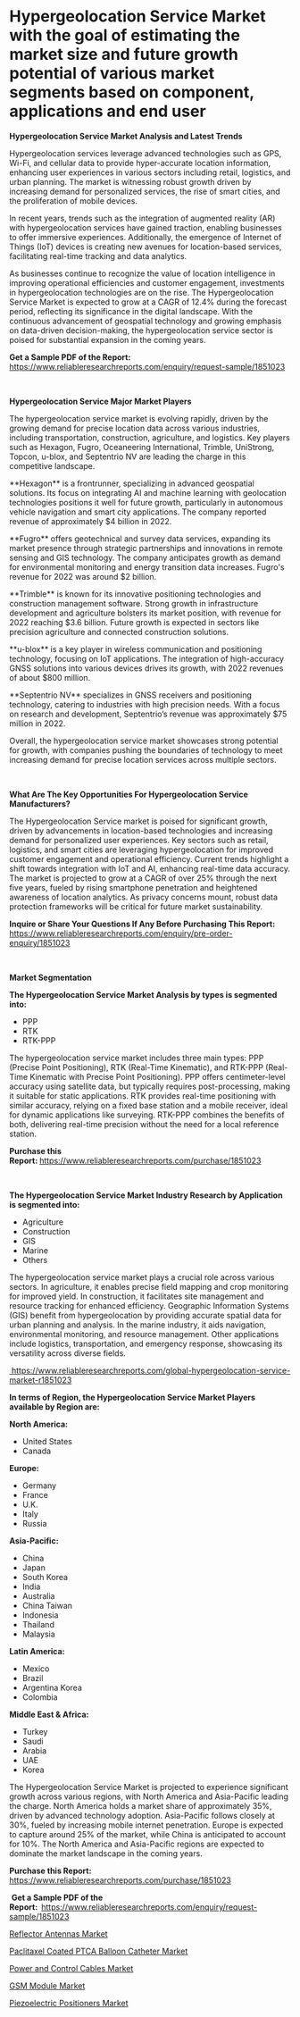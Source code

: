 <p><h1>Hypergeolocation Service Market with the goal of estimating the market size and future growth potential of various market segments based on component, applications and end user</h1></p><p><strong>Hypergeolocation Service Market Analysis and Latest Trends</strong></p>
<p><p>Hypergeolocation services leverage advanced technologies such as GPS, Wi-Fi, and cellular data to provide hyper-accurate location information, enhancing user experiences in various sectors including retail, logistics, and urban planning. The market is witnessing robust growth driven by increasing demand for personalized services, the rise of smart cities, and the proliferation of mobile devices.</p><p>In recent years, trends such as the integration of augmented reality (AR) with hypergeolocation services have gained traction, enabling businesses to offer immersive experiences. Additionally, the emergence of Internet of Things (IoT) devices is creating new avenues for location-based services, facilitating real-time tracking and data analytics.</p><p>As businesses continue to recognize the value of location intelligence in improving operational efficiencies and customer engagement, investments in hypergeolocation technologies are on the rise. The Hypergeolocation Service Market is expected to grow at a CAGR of 12.4% during the forecast period, reflecting its significance in the digital landscape. With the continuous advancement of geospatial technology and growing emphasis on data-driven decision-making, the hypergeolocation service sector is poised for substantial expansion in the coming years.</p></p>
<p><strong>Get a Sample PDF of the Report:&nbsp;</strong> <a href="https://www.reliableresearchreports.com/enquiry/request-sample/1851023?utm_campaign=1470&utm_medium=2&utm_source=Github&utm_content=ia&utm_term=17102024&utm_id=hypergeolocation-service">https://www.reliableresearchreports.com/enquiry/request-sample/1851023</a></p>
<p>&nbsp;</p>
<p><strong>Hypergeolocation Service Major Market Players</strong></p>
<p><p>The hypergeolocation service market is evolving rapidly, driven by the growing demand for precise location data across various industries, including transportation, construction, agriculture, and logistics. Key players such as Hexagon, Fugro, Oceaneering International, Trimble, UniStrong, Topcon, u-blox, and Septentrio NV are leading the charge in this competitive landscape.</p><p>**Hexagon** is a frontrunner, specializing in advanced geospatial solutions. Its focus on integrating AI and machine learning with geolocation technologies positions it well for future growth, particularly in autonomous vehicle navigation and smart city applications. The company reported revenue of approximately $4 billion in 2022.</p><p>**Fugro** offers geotechnical and survey data services, expanding its market presence through strategic partnerships and innovations in remote sensing and GIS technology. The company anticipates growth as demand for environmental monitoring and energy transition data increases. Fugro's revenue for 2022 was around $2 billion.</p><p>**Trimble** is known for its innovative positioning technologies and construction management software. Strong growth in infrastructure development and agriculture bolsters its market position, with revenue for 2022 reaching $3.6 billion. Future growth is expected in sectors like precision agriculture and connected construction solutions.</p><p>**u-blox** is a key player in wireless communication and positioning technology, focusing on IoT applications. The integration of high-accuracy GNSS solutions into various devices drives its growth, with 2022 revenues of about $800 million.</p><p>**Septentrio NV** specializes in GNSS receivers and positioning technology, catering to industries with high precision needs. With a focus on research and development, Septentrio’s revenue was approximately $75 million in 2022.</p><p>Overall, the hypergeolocation service market showcases strong potential for growth, with companies pushing the boundaries of technology to meet increasing demand for precise location services across multiple sectors.</p></p>
<p>&nbsp;</p>
<p><strong>What Are The Key Opportunities For Hypergeolocation Service Manufacturers?</strong></p>
<p><p>The Hypergeolocation Service market is poised for significant growth, driven by advancements in location-based technologies and increasing demand for personalized user experiences. Key sectors such as retail, logistics, and smart cities are leveraging hypergeolocation for improved customer engagement and operational efficiency. Current trends highlight a shift towards integration with IoT and AI, enhancing real-time data accuracy. The market is projected to grow at a CAGR of over 25% through the next five years, fueled by rising smartphone penetration and heightened awareness of location analytics. As privacy concerns mount, robust data protection frameworks will be critical for future market sustainability.</p></p>
<p><strong>Inquire or Share Your Questions If Any Before Purchasing This Report:</strong> <a href="https://www.reliableresearchreports.com/enquiry/pre-order-enquiry/1851023?utm_campaign=1470&utm_medium=2&utm_source=Github&utm_content=ia&utm_term=17102024&utm_id=hypergeolocation-service">https://www.reliableresearchreports.com/enquiry/pre-order-enquiry/1851023</a></p>
<p>&nbsp;</p>
<p><strong>Market Segmentation</strong></p>
<p><strong>The Hypergeolocation Service Market Analysis by types is segmented into:</strong></p>
<p><ul><li>PPP</li><li>RTK</li><li>RTK-PPP</li></ul></p>
<p><p>The hypergeolocation service market includes three main types: PPP (Precise Point Positioning), RTK (Real-Time Kinematic), and RTK-PPP (Real-Time Kinematic with Precise Point Positioning). PPP offers centimeter-level accuracy using satellite data, but typically requires post-processing, making it suitable for static applications. RTK provides real-time positioning with similar accuracy, relying on a fixed base station and a mobile receiver, ideal for dynamic applications like surveying. RTK-PPP combines the benefits of both, delivering real-time precision without the need for a local reference station.</p></p>
<p><strong>Purchase this Report:&nbsp;</strong><a href="https://www.reliableresearchreports.com/purchase/1851023?utm_campaign=1470&utm_medium=2&utm_source=Github&utm_content=ia&utm_term=17102024&utm_id=hypergeolocation-service">https://www.reliableresearchreports.com/purchase/1851023</a></p>
<p>&nbsp;</p>
<p><strong>The Hypergeolocation Service Market Industry Research by Application is segmented into:</strong></p>
<p><ul><li>Agriculture</li><li>Construction</li><li>GIS</li><li>Marine</li><li>Others</li></ul></p>
<p><p>The hypergeolocation service market plays a crucial role across various sectors. In agriculture, it enables precise field mapping and crop monitoring for improved yield. In construction, it facilitates site management and resource tracking for enhanced efficiency. Geographic Information Systems (GIS) benefit from hypergeolocation by providing accurate spatial data for urban planning and analysis. In the marine industry, it aids navigation, environmental monitoring, and resource management. Other applications include logistics, transportation, and emergency response, showcasing its versatility across diverse fields.</p></p>
<p><a href="https://www.reliableresearchreports.com/global-hypergeolocation-service-market-r1851023?utm_campaign=1470&utm_medium=2&utm_source=Github&utm_content=ia&utm_term=17102024&utm_id=hypergeolocation-service">&nbsp;https://www.reliableresearchreports.com/global-hypergeolocation-service-market-r1851023</a></p>
<p><strong>In terms of Region, the Hypergeolocation Service Market Players available by Region are:</strong></p>
<p>
    <p> <strong> North America: </strong>
        <ul>
            <li>United States</li>
            <li>Canada</li>
        </ul>
        </p> 
    <p> <strong> Europe: </strong>
        <ul>
            <li>Germany</li>
            <li>France</li>
            <li>U.K.</li>
            <li>Italy</li>
            <li>Russia</li>
        </ul>
        </p> 
    <p> <strong> Asia-Pacific: </strong>
        <ul>
            <li>China</li>
            <li>Japan</li>
            <li>South Korea</li>
            <li>India</li>
            <li>Australia</li>
            <li>China Taiwan</li>
            <li>Indonesia</li>
            <li>Thailand</li>
            <li>Malaysia</li>
        </ul>
        </p> 
    <p> <strong> Latin America: </strong>
        <ul>
            <li>Mexico</li>
            <li>Brazil</li>
            <li>Argentina Korea</li>
            <li>Colombia</li>
        </ul>
        </p> 
    <p> <strong> Middle East & Africa: </strong>
        <ul>
            <li>Turkey</li>
            <li>Saudi</li>
            <li>Arabia</li>
            <li>UAE</li>
            <li>Korea</li>
        </ul>
    </p>
    </p>
<p><p>The Hypergeolocation Service Market is projected to experience significant growth across various regions, with North America and Asia-Pacific leading the charge. North America holds a market share of approximately 35%, driven by advanced technology adoption. Asia-Pacific follows closely at 30%, fueled by increasing mobile internet penetration. Europe is expected to capture around 25% of the market, while China is anticipated to account for 10%. The North America and Asia-Pacific regions are expected to dominate the market landscape in the coming years.</p></p>
<p><strong>Purchase this Report: </strong><a href="https://www.reliableresearchreports.com/purchase/1851023?utm_campaign=1470&utm_medium=2&utm_source=Github&utm_content=ia&utm_term=17102024&utm_id=hypergeolocation-service">https://www.reliableresearchreports.com/purchase/1851023</a></p>
<p>&nbsp;<strong>Get a Sample PDF of the Report:&nbsp;&nbsp;</strong><a href="https://www.reliableresearchreports.com/enquiry/request-sample/1851023?utm_campaign=1470&utm_medium=2&utm_source=Github&utm_content=ia&utm_term=17102024&utm_id=hypergeolocation-service">https://www.reliableresearchreports.com/enquiry/request-sample/1851023</a></p>
<p><strong></strong></p>
<p><p><a href="https://www.linkedin.com/pulse/top-trends-transforming-reflector-antennas-market-2024-2031-k1jic?utm_campaign=1470&utm_medium=2&utm_source=Github&utm_content=ia&utm_term=17102024&utm_id=hypergeolocation-service">Reflector Antennas Market</a></p><p><a href="https://github.com/SamiaHussain82/Market-Research-Report-List-1/blob/main/paclitaxel-coated-ptca-balloon-catheter-market.md?utm_campaign=1470&utm_medium=2&utm_source=Github&utm_content=ia&utm_term=17102024&utm_id=hypergeolocation-service">Paclitaxel Coated PTCA Balloon Catheter Market</a></p><p><a href="https://www.linkedin.com/pulse/power-control-cables-market-size-type-cablecontrol-cable-product-p6kqc?utm_campaign=1470&utm_medium=2&utm_source=Github&utm_content=ia&utm_term=17102024&utm_id=hypergeolocation-service">Power and Control Cables Market</a></p><p><a href="https://www.linkedin.com/pulse/in-depth-analysis-global-gsm-module-market-scope-its-rapid-ybqhc?utm_campaign=1470&utm_medium=2&utm_source=Github&utm_content=ia&utm_term=17102024&utm_id=hypergeolocation-service">GSM Module Market</a></p><p><a href="https://www.linkedin.com/pulse/piezoelectric-positioners-market-size-share-competitive-landscape-lcmjc?utm_campaign=1470&utm_medium=2&utm_source=Github&utm_content=ia&utm_term=17102024&utm_id=hypergeolocation-service">Piezoelectric Positioners Market</a></p></p>